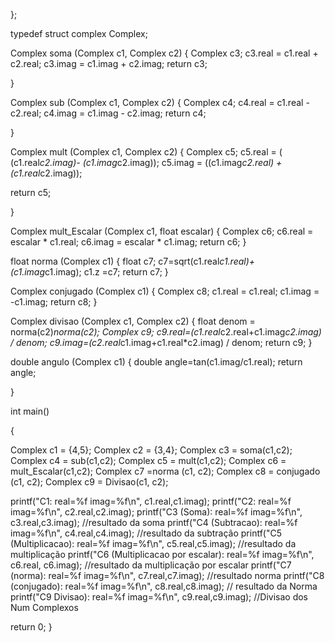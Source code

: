 

};

typedef struct complex Complex;

Complex soma (Complex c1, Complex c2)
{
Complex c3;
c3.real = c1.real + c2.real;
c3.imag = c1.imag + c2.imag;
return c3;

}

Complex sub (Complex c1, Complex c2)
{
Complex c4;
c4.real = c1.real - c2.real;
c4.imag = c1.imag - c2.imag;
return c4;

}

Complex mult (Complex c1, Complex c2)
{ 
Complex c5;
c5.real = ( (c1.real*c2.imag)- (c1.imag*c2.imag));
c5.imag = ((c1.imag*c2.real) + (c1.real*c2.imag));

return c5;

}

Complex mult_Escalar (Complex c1, float escalar)
{ 
Complex c6;
c6.real =  escalar * c1.real;
c6.imag = escalar * c1.imag;
return c6;
}

float norma (Complex c1)
{ 
float c7;
c7=sqrt(c1.real*c1.real)+(c1.imag*c1.imag);
c1.z =c7;
return c7;
}

Complex conjugado (Complex c1)
{ 
Complex c8;
c1.real = c1.real;
c1.imag = -c1.imag;
return c8;
}

Complex divisao (Complex c1, Complex c2)
{ 
float denom = norma(c2)*norma(c2);
Complex c9;
c9.real=(c1.real*c2.real+c1.imag*c2.imag) / denom;
c9.imag=(c2.real*c1.imag+c1.real*c2.imag) / denom;
return c9;
}

double angulo (Complex c1)
{
double angle=tan(c1.imag/c1.real);
return angle;

}


int main() 

{

Complex c1 = {4,5};
Complex c2 = {3,4};
Complex c3 = soma(c1,c2);
Complex c4 = sub(c1,c2);
Complex c5 = mult(c1,c2);
Complex c6 = mult_Escalar(c1,c2);
Complex c7 =norma (c1, c2);
Complex c8 = conjugado (c1, c2);
Complex c9 = Divisao(c1, c2);

printf("C1: real=%f imag=%f\n", c1.real,c1.imag);
printf("C2: real=%f imag=%f\n", c2.real,c2.imag);
printf("C3 (Soma): real=%f imag=%f\n", c3.real,c3.imag); //resultado da soma
printf("C4 (Subtracao): real=%f imag=%f\n", c4.real,c4.imag); //resultado da subtração
printf("C5 (Multiplicacao): real=%f imag=%f\n", c5.real,c5.imag); //resultado da multiplicação
printf("C6 (Multiplicacao por escalar): real=%f imag=%f\n", c6.real, c6.imag); //resultado da multiplicação por escalar
printf("C7 (norma): real=%f imag=%f\n", c7.real,c7.imag); //resultado norma
printf("C8 (conjugado): real=%f imag=%f\n", c8.real,c8.imag); // resultado da Norma
printf("C9 Divisao): real=%f imag=%f\n", c9.real,c9.imag); //Divisao dos Num Complexos

return 0;
}
